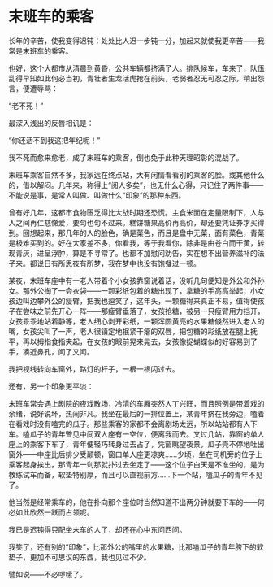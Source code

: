    

# 末班车的乘客

长年的辛苦，使我变得迟钝：处处比人迟一步钝一分，加起来就使我更辛苦——我常是末班车的乘客。

也好，这个大都市从清晨到黄昏，公共车辆都挤满了人。排队候车，车来了，队伍乱得早知如此何必当初，青壮者生龙活虎抢在前头，老弱者忍无可忍之际，稍出怨言，便遭辱骂：

“老不死！”

最深入浅出的反唇相讥是：

“你还活不到我这把年纪呢！”

我不死而愈来愈老，成了末班车的乘客，倒也免于此种天理昭彰的混战了。

末班车乘客自然不多，我家远在终点站，大有闲情看看别的乘客的脸。或其他什么的，借以解闷。几年来，称得上“阅人多矣”，也无什么心得，只记住了两件事——不能说是事，是常人叫做、叫做什么“印象”的那种东西。

曾有好几年，这都市食物匮乏得比大战时期还恐慌。主食米面在定量限制下，人与人之间再仁慈悌爱，要匀也匀不过来。糕饼糖果高价再高价，却还要凭证券才买得到。回想起来，那几年的人的脸色，确是菜色，而且是盘中无菜，面有菜色，青菜是极难买到的。好在大家差不多，你看我，等于我看你，除非是由苍白而干黄，转现青灰，进呈浮肿，算是不寻常了。也都不加慰问劝告，实在想不出营养滋补的法子来。都说日有所思夜有所梦，我在梦中也没有饱餐过一顿。

某夜，末班车座中有一老人带着个小女孩靠窗说着话，没听几句便知是外公和外孙女。那外公掏了一会衣袋——一颗彩纸包着的糖出现了，拿糖的手高高举起，小女孩边叫边攀外公的瘦臂，把我也逗笑了，这年头，一颗糖得来真正不易，值得使孩子在尝味之前先开心一阵——那瘦臂垂落了，女孩抢糖，被另一只瘦臂用力挡开，女孩乖乖地站着静等，老人细心剥开彩纸，一颗浑圆黄亮的水果糖倏然进入老人的嘴，女孩尖叫了一声，老人很镇定地抿紧干瘪的双唇，把包糖的彩纸放在腿上抚平，再以拇指食指夹起，在女孩的眼前晃来晃去，女孩像捉蝴蝶似的好容易到了手，凑近鼻孔，闻了又闻。

我把视线转向车窗外，路灯的杆子，一根一根闪过去。

还有，另一个印象更平淡：

末班车常会遇上剧院的夜戏散场，冷清的车厢突然人丁兴旺，而且照例是带着戏的余绪，说好说坏，热闹非凡。我坐在最后的一排位置上，某青年挤在我旁边，嗑着在看戏时没有嗑完的瓜子。那些乘客的家都不会离剧场太远，所以站站都有人下车。嗑瓜子的青年瞥见中间双人座有一空位，便离我而去。又过几站，靠窗的单人座上的乘客下车了，青年便轻巧转身过去占了，凭窗眺望夜景，瓜子壳不停地吐出窗外——中座比后排少受颠顿，窗口单人座更凉爽……少顷，坐在司机旁的位子上乘客起身挨出，那青年一刹那就扑过去坐定了——这个位子白天是不准坐的，是为教练试车而备，软垫特别厚，而且可以直视前方……下一个站，嗑瓜子的青年不见了。

他当然是经常乘车的，他在扑向那个座位时当然知道不出两分钟就要下车的——何必如此欣然一跃而占领呢。

我已是迟钝得只配坐末车的人了，却还在心中东问西问。

我笑了，还有别的“印象”，比那外公的嘴里的水果糖，比那嗑瓜子的青年胯下的软垫子，更加不可思议的东西，我也见过不少。

譬如说——不必啰嗦了。
